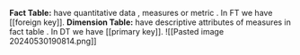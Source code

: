 **Fact Table:** have quantitative data , measures or metric . In FT we have [[foreign key]].
**Dimension Table:** have descriptive attributes of measures in fact table . In DT we have [[primary key]].
![[Pasted image 20240530190814.png]]